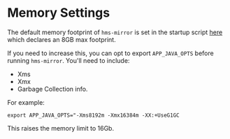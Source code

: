 # Memory Settings

The default memory footprint of `hms-mirror` is set in the startup script [here](https://github.com/cloudera-labs/hms-mirror/blob/560166ca90c0d7ce243f8215ba9f29ca1a10cba2/bin/hms-mirror#L70) 
which declares an 8GB max footprint.

If you need to increase this, you can opt to export `APP_JAVA_OPTS` before running `hms-mirror`.  You'll need to include:

- Xms
- Xmx
- Garbage Collection info.

For example:

`export APP_JAVA_OPTS="-Xms8192m -Xmx16384m -XX:+UseG1GC`

This raises the memory limit to 16Gb.